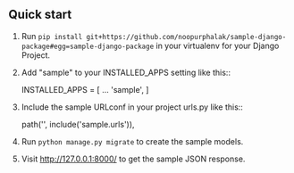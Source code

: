 ## Quick start

1. Run `pip install git+https://github.com/noopurphalak/sample-django-package#egg=sample-django-package` in your virtualenv for your Django Project.

2. Add "sample" to your INSTALLED_APPS setting like this::

   INSTALLED_APPS = [
   ...
   'sample',
   ]

3. Include the sample URLconf in your project urls.py like this::

   path('', include('sample.urls')),

4. Run `python manage.py migrate` to create the sample models.

5. Visit http://127.0.0.1:8000/ to get the sample JSON response.
